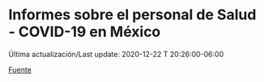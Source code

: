 # Informes sobre el personal de Salud - COVID-19 en México
 
Última actualización/Last update: 2020-12-22 T 20:26:00-06:00

 [Fuente](https://www.gob.mx/salud/documentos/informes-sobre-el-personal-de-salud-covid-19-en-mexico)
